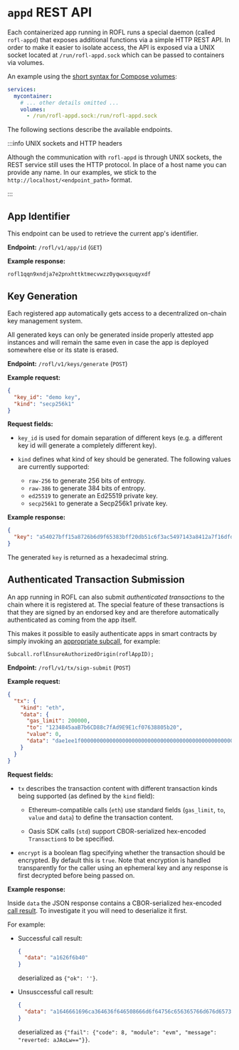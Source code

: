 # `appd` REST API

Each containerized app running in ROFL runs a special daemon (called
`rofl-appd`) that exposes additional functions via a simple HTTP REST API. In
order to make it easier to isolate access, the API is exposed via a UNIX socket
located at `/run/rofl-appd.sock` which can be passed to containers via volumes.

An example using the [short syntax for Compose volumes][compose-volumes]:

```yaml
services:
  mycontainer:
    # ... other details omitted ...
    volumes:
      - /run/rofl-appd.sock:/run/rofl-appd.sock
```

The following sections describe the available endpoints.

:::info UNIX sockets and HTTP headers

Although the communication with `rofl-appd` is through UNIX sockets, the REST
service still uses the HTTP protocol. In place of a host name you can provide
any name. In our examples, we stick to the `http://localhost/<endpoint_path>`
format.

:::

[compose-volumes]: https://docs.docker.com/reference/compose-file/services/#short-syntax-5

## App Identifier

This endpoint can be used to retrieve the current app's identifier.

**Endpoint:** `/rofl/v1/app/id` (`GET`)

**Example response:**

```
rofl1qqn9xndja7e2pnxhttktmecvwzz0yqwxsquqyxdf
```

## Key Generation

Each registered app automatically gets access to a decentralized on-chain key
management system.

All generated keys can only be generated inside properly attested app instances
and will remain the same even in case the app is deployed somewhere else or its
state is erased.

**Endpoint:** `/rofl/v1/keys/generate` (`POST`)

**Example request:**

```json
{
  "key_id": "demo key",
  "kind": "secp256k1"
}
```

**Request fields:**

- `key_id` is used for domain separation of different keys (e.g. a different key
  id will generate a completely different key).

- `kind` defines what kind of key should be generated. The following values are
  currently supported:

  - `raw-256` to generate 256 bits of entropy.
  - `raw-386` to generate 384 bits of entropy.
  - `ed25519` to generate an Ed25519 private key.
  - `secp256k1` to generate a Secp256k1 private key.

**Example response:**

```json
{
  "key": "a54027bff15a8726b6d9f65383bff20db51c6f3ac5497143a8412a7f16dfdda9"
}
```

The generated `key` is returned as a hexadecimal string.

## Authenticated Transaction Submission

An app running in ROFL can also submit _authenticated transactions_ to the chain
where it is registered at. The special feature of these transactions is that
they are signed by an endorsed key and are therefore automatically authenticated
as coming from the app itself.

This makes it possible to easily authenticate apps in smart contracts by simply
invoking an [appropriate subcall], for example:

```solidity
Subcall.roflEnsureAuthorizedOrigin(roflAppID);
```

[appropriate subcall]: https://api.docs.oasis.io/sol/sapphire-contracts/contracts/Subcall.sol/library.Subcall.html#roflensureauthorizedorigin

**Endpoint:** `/rofl/v1/tx/sign-submit` (`POST`)

**Example request:**

```json
{
  "tx": {
    "kind": "eth",
    "data": {
      "gas_limit": 200000,
      "to": "1234845aaB7b6CD88c7fAd9E9E1cf07638805b20",
      "value": 0,
      "data": "dae1ee1f00000000000000000000000000000000000000000000000000002695a9e649b2"
    }
  }
}
```

**Request fields:**

- `tx` describes the transaction content with different transaction kinds being
  supported (as defined by the `kind` field):

  - Ethereum-compatible calls (`eth`) use standard fields (`gas_limit`, `to`,
    `value` and `data`) to define the transaction content.

  - Oasis SDK calls (`std`) support CBOR-serialized hex-encoded `Transaction`s
    to be specified.

- `encrypt` is a boolean flag specifying whether the transaction should be
  encrypted. By default this is `true`. Note that encryption is handled
  transparently for the caller using an ephemeral key and any response is first
  decrypted before being passed on.

**Example response:**

Inside `data` the JSON response contains a CBOR-serialized hex-encoded
[call result]. To investigate it you will need to deserialize it first.

For example:

- Successful call result:

  ```json
  {
    "data": "a1626f6b40"
  }
  ```
  
  deserialized as `{"ok": ''}`.

- Unsusccessful call result:

  ```json
  {
    "data": "a1646661696ca364636f646508666d6f64756c656365766d676d6573736167657272657665727465643a20614a416f4c773d3d"
  }
  ```
  
  deserialized as
  `{"fail": {"code": 8, "module": "evm", "message": "reverted: aJAoLw=="}}`.

[call result]: https://api.docs.oasis.io/rust/oasis_runtime_sdk/types/transaction/enum.CallResult.html
